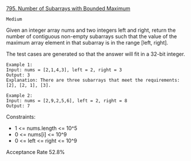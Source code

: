 [795. Number of Subarrays with Bounded Maximum](https://leetcode.com/problems/number-of-subarrays-with-bounded-maximum/description/)

`Medium`

Given an integer array nums and two integers left and right, return the number of contiguous non-empty subarrays such that the value of the maximum array element in that subarray is in the range [left, right].

The test cases are generated so that the answer will fit in a 32-bit integer.

```
Example 1:
Input: nums = [2,1,4,3], left = 2, right = 3
Output: 3
Explanation: There are three subarrays that meet the requirements: [2], [2, 1], [3].

Example 2:
Input: nums = [2,9,2,5,6], left = 2, right = 8
Output: 7
``` 

Constraints:

- 1 <= nums.length <= 10^5
- 0 <= nums[i] <= 10^9
- 0 <= left <= right <= 10^9

Acceptance Rate
52.8%
